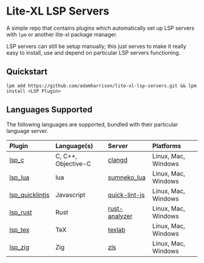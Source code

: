 # Lite-XL LSP Servers

A simple repo that contains plugins which automatically set up LSP servers with `lpm` or another
lite-xl package manager.

LSP servers can still be setup manually; this just serves to make it really easy to install, use
and depend on particular LSP servers functioning.

## Quickstart

```
lpm add https://github.com/adamharrison/lite-xl-lsp-servers.git && lpm install <LSP Plugin>
```

## Languages Supported

The following languages are supported, bundled with their particular language server.

| Plugin                                                       | Language(s)          | Server                                                          | Platforms
| :----------------------------------------------------------- | :------------------- | :-------------------------------------------------------------- | :------------------
| [lsp_c](/plugins/lsp_c.lua?raw=1)                            | C, C++, Objective-C  | [clangd](https://github.com/clangd/clangd)                      | Linux, Mac, Windows
| [lsp_lua](/plugins/lsp_lua.lua?raw=1)                        | lua                  | [sumneko_lua](https://github.com/sumneko/lua-language-server)   | Linux, Mac, Windows
| [lsp_quicklintjs](/plugins/lsp_quicklintjs.lua?raw=1)        | Javascript           | [quick-lint-js](https://quick-lint-js.com/)                     | Linux, Mac, Windows
| [lsp_rust](/plugins/lsp_rust.lua?raw=1)                      | Rust                 | [rust-analyzer](https://github.com/rust-lang/rust-analyzer)     | Linux, Mac, Windows
| [lsp_tex](/plugins/lsp_tex.lua?raw=1)                        | TeX                  | [texlab](https://github.com/latex-lsp/texlab)                   | Linux, Mac, Windows
| [lsp_zig](/plugins/lsp_zig.lua?raw=1)                        | Zig                  | [zls](https://github.com/zigtools/zls)                          | Linux, Mac, Windows